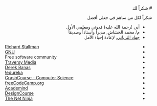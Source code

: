 <div dir="RTL" align="right" style="direction:rtl;text-align:right;">
# شكراً لك

شكراً لكل من ساهم في جعلي أفضل

* أبي (رحمة الله عليه) قدوتي ومعلمي الأول
* م/ محمد الحشاش, مديراً وأستاذاً وصديقاً
* [جهاد الترباني](https://www.youtube.com/channel/UChdeAO0naFewi8leXaCquOQ), لإعادة إحياء الأمل
</div>
<div dir="LTR" align="left" style="direction:rtl;text-align:left;">

* [Richard Stallman](https://stallman.org/)
* [GNU](https://www.gnu.org/)
* Free software community
* [Traversy Media](https://www.youtube.com/user/TechGuyWeb)
* [Derek Banas](https://www.youtube.com/channel/UCwRXb5dUK4cvsHbx-rGzSgw)
* [edureka!](https://www.youtube.com/channel/UCkw4JCwteGrDHIsyIIKo4tQ)
* [ CrashCourse - Computer Science](https://www.youtube.com/playlist?list=PL8dPuuaLjXtNlUrzyH5r6jN9ulIgZBpdo)
* [freeCodeCamp.org](https://www.youtube.com/channel/UC8butISFwT-Wl7EV0hUK0BQ)
* [Academind](https://www.youtube.com/channel/UCSJbGtTlrDami-tDGPUV9-w)
* [DesignCourse](https://www.youtube.com/user/DesignCourse)
* [The Net Ninja](https://www.youtube.com/c/TheNetNinja)
  </div>
